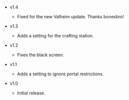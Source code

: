 - v1.4
  - Fixed for the new Valheim update. Thanks bonesbro!

- v1.3
	- Adds a setting for the crafting station.

- v1.2
	- Fixes the black screen.

- v1.1
	- Adds a setting to ignore portal restrictions.

- v1.0
	- Initial release.
